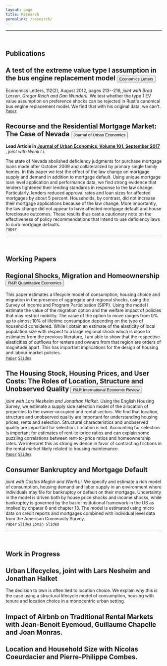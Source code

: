 ```yaml
---
layout: page
title: Research
permalink: /research/
---
```



---  

  <br>

## **Publications**

## A test of the extreme value type I assumption in the bus engine replacement model  <button type="button" class="btn btn-success">Economics Letters</button>

Economics Letters, 112(2), August 2012, pages 213--216, *joint with Brad Larsen, Gregor Reich and Dan Wunderli*.  We test whether the type 1 EV value assumption on preference shocks can be rejected in Rust's canonical bus engine replacement model. We find that with his original data, we can't.  
[`Paper`](http://www.sciencedirect.com/science/article/pii/S0165176512000870)


## Recourse and the Residential Mortgage Market: The Case of Nevada    <button type="button" class="btn btn-success">Journal of Urban Economics</button>

**Lead Article in [Journal of Urban Economics, Volume 101, September 2017](http://www.sciencedirect.com/science/article/pii/S0094119017300438)** , *joint with Wenli Li.* 

The state of Nevada abolished deficiency judgments for purchase mortgage loans made after October 2009 and collateralized by primary single family homes. In this paper we test the effect of the law change on mortgage supply and demand in addition to mortgage default. Using unique mortgage loan level application and performance data, we find strong evidence that lenders tightened their lending standards in response to the law change. Particularly, lenders reduced approval rates and loan sizes for affected mortgages by about 5 percent. Households, by contrast, did not increase their mortgage applications because of the law change. More importantly, the law change did not appear to have affected mortgage default and house foreclosure outcomes. These results thus cast a cautionary note on the effectiveness of policy recommendations that intend to use deficiency laws to curb mortgage defaults.  
[`Paper`](https://www.dropbox.com/s/kezqhin1r04vsst/nevada_nov_2016.pdf?dl=0)


---  
  <br>

## **Working Papers**

## Regional Shocks, Migration and Homeownership <button type="button" class="btn btn-info">R&R Quantitative Economics</button>

This paper estimates a lifecycle model of consumption, housing choice and migration in the presence of aggregate and regional shocks, using the Survey of Income and Program Participation (SIPP). Using the model I estimate the value of the migration option and the welfare impact of policies that may restrict mobility. The value of the option to move ranges from 0% up to almost 10% of lifetime consumption depending on the type of household considered. While I obtain an estimate of the elasticity of local population size with respect to a large regional shock which is close to estimates from the previous literature, I am able to show that the respective elasticities of outflows for renters and owners from that region are orders of magnitude apart. This has important implications for the design of housing and labour market policies.  
[`Paper`](https://www.dropbox.com/s/f4s24ggypkckmvo/oswald_jmp.pdf?dl=0) [`Slides`](https://www.dropbox.com/s/3c7pdekqa5x6dp4/slides-BGSE-55min.pdf?dl=0)


## The Housing Stock, Housing Prices, and User Costs: The Roles of Location, Structure and Unobserved Quality  <button type="button" class="btn btn-info">R&R International Economic Review</button>

*joint with Lars Nesheim and Jonathan Halket.* Using the English Housing Survey, we estimate a supply side selection model of the allocation of properties to the owner-occupied and rental sectors. We find that location, structure and unobserved quality are important for understanding housing prices, rents and selection. Structural characteristics and unobserved quality are important for selection. Location is not. Accounting for selection is important for estimates of rent-to-price ratios and can explain some puzzling correlations between rent-to-price ratios and homeownership rates. We interpret this as strong evidence in favor of contracting frictions in the rental market likely related to housing maintenance.  
[`Paper`](https://www.dropbox.com/s/ch4zzpyha9cx9rf/SelectionModel_20160323.pdf?dl=0)  [`Slides`](https://www.dropbox.com/s/r6rs3taihxyx5a3/20161206_Lausanne.pdf?dl=0)

## Consumer Bankruptcy and Mortgage Default

*joint with Costas Meghir and Wenli Li*. We specify and estimate a rich model of consumption, housing demand and labor supply in an environment where individuals may file for bankruptcy or default on their mortgage. Uncertainty in the model is driven both by house price shocks and income shocks, while bankruptcy is governed by the basic institutional framework in the US as implied by chpater 8 and chapter 13. The model is estimated using micro data on credit reports and mortgages combined with individual level data from the American Community Survey.   
[`Paper`](https://www.dropbox.com/s/gxjevgrbsebzr53/bankrupty-for-website.pdf?dl=0)  [`Slides`](https://www.dropbox.com/s/wpblw978zharsp5/Li-Meghir-Oswald-CEMFI.pdf?dl=0)  [`15min Slides`](https://www.dropbox.com/s/sosj0vghcrd3ibs/Li-Meghir-Oswald-15min.pdf?dl=0)

---  

  <br>

## **Work in Progress**

## Urban Lifecycles, joint with Lars Nesheim and Jonathan Halket

The decision to own is often tied to location choice. We explain why this is the case using a structural lifecycle model of consumption, housing with tenure and location choice in a monocentric urban setting.

## Impact of Airbnb on Traditional Rental Markets with Jean-Benoit Eyemoud, Guillaume Chapelle and Joan Monras.

## Location and Household Size with Nicolas Coeurdacier and Pierre-Philippe Combes.






